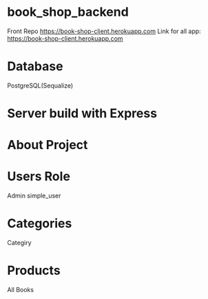 # book_shop_backend
Front Repo https://book-shop-client.herokuapp.com
Link for all app: https://book-shop-client.herokuapp.com
# Database
PostgreSQL(Sequalize) 
# Server build with Express 

# About Project
 
# Users Role
Admin
simple_user 
# Categories
Categiry 
# Products
All Books
 
 
  
